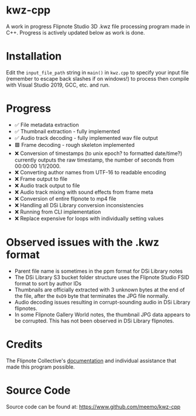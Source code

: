 # kwz-cpp
A work in progress Flipnote Studio 3D .kwz file processing program made in C++. Progress is actively updated below as work is done.

# Installation

Edit the `input_file_path` string in `main()` in `kwz.cpp` to specify your input file (remember to escape back slashes if on windows!) to process then compile with Visual Studio 2019, GCC, etc. and run.

# Progress

- ✅ File metadata extraction
- ✅ Thumbnail extraction - fully implemented
- ✅ Audio track decoding - fully implemented wav file output
- 🟩 Frame decoding - rough skeleton implemented
- ❌ Conversion of timestamps (to unix epoch? to formatted date/time?) currently outputs the raw timestamp, the number of seconds from 00:00:00 1/1/2000.
- ❌ Converting author names from UTF-16 to readable encoding
- ❌ Frame output to file
- ❌ Audio track output to file
- ❌ Audio track mixing with sound effects from frame meta
- ❌ Conversion of entire flipnote to mp4 file
- ❌ Handling all DSi Library conversion inconsistencies
- ❌ Running from CLI implementation
- ❌ Replace expensive for loops with individually setting values

# Observed issues with the .kwz format

- Parent file name is sometimes in the ppm format for DSi Library notes
- The DSi Library S3 bucket folder structure uses the Flipnote Studio FSID format to sort by author IDs
- Thumbnails are officially extracted with 3 unknown bytes at the end of the file, after the `0xD9` byte that terminates the JPG file normally.
- Audio decoding issues resulting in corrupt-sounding audio in DSi Library flipnotes.
- In some Flipnote Gallery World notes, the thumbnail JPG data appears to be corrupted. This has not been observed in DSi Library flipnotes.

# Credits

The Flipnote Collective's [documentation](https://github.com/Flipnote-Collective/flipnote-studio-3d-docs/wiki/kwz-format) and individual assistance that made this program possible.

# Source Code

Source code can be found at: https://www.github.com/meemo/kwz-cpp